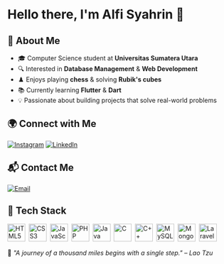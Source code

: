# Hello there, I'm Alfi Syahrin 👋  

## 📌 **About Me**  
- 🎓 Computer Science student at **Universitas Sumatera Utara**  
- 🔍 Interested in **Database Management** & **Web Development**  
- ♟️ Enjoys playing **chess** & solving **Rubik's cubes**  
- 📚 Currently learning **Flutter** & **Dart**  
- 💡 Passionate about building projects that solve real-world problems  

## 🌍 **Connect with Me**  
[![Instagram](https://img.shields.io/badge/Instagram-Profile-pink?style=flat&logo=instagram)](https://www.instagram.com/a.syhrnn_21/)  [![LinkedIn](https://img.shields.io/badge/LinkedIn-Profile-blue?style=flat&logo=linkedin)](https://www.linkedin.com/in/alfi-syahrinn21/)  


## 📬 **Contact Me**  
[![Email](https://img.shields.io/badge/Email-Contact-red?style=flat&logo=gmail)](mailto:alfioke7@gmail.com)  

## 🚀 **Tech Stack**  
<p align="left">
  <img src="https://cdn.jsdelivr.net/gh/devicons/devicon/icons/html5/html5-original.svg" title="HTML5" alt="HTML5" width="40" height="40"/>&nbsp;
  <img src="https://cdn.jsdelivr.net/gh/devicons/devicon/icons/css3/css3-original.svg" title="CSS3" alt="CSS3" width="40" height="40"/>&nbsp;
  <img src="https://cdn.jsdelivr.net/gh/devicons/devicon/icons/javascript/javascript-original.svg" title="JavaScript" alt="JavaScript" width="40" height="40"/>&nbsp;
  <img src="https://cdn.jsdelivr.net/gh/devicons/devicon/icons/php/php-original.svg" title="PHP" alt="PHP" width="40" height="40"/>&nbsp;
  <img src="https://cdn.jsdelivr.net/gh/devicons/devicon/icons/java/java-original.svg" title="Java" alt="Java" width="40" height="40"/>&nbsp;
  <img src="https://cdn.jsdelivr.net/gh/devicons/devicon/icons/c/c-original.svg" title="C" alt="C" width="40" height="40"/>&nbsp;
  <img src="https://cdn.jsdelivr.net/gh/devicons/devicon/icons/cplusplus/cplusplus-original.svg" title="C++" alt="C++" width="40" height="40"/>&nbsp;
  <img src="https://cdn.jsdelivr.net/gh/devicons/devicon/icons/mysql/mysql-original.svg" title="MySQL" alt="MySQL" width="40" height="40"/>&nbsp;
  <img src="https://cdn.jsdelivr.net/gh/devicons/devicon/icons/mongodb/mongodb-original.svg" title="MongoDB" alt="MongoDB" width="40" height="40"/>&nbsp;
  <img src="https://cdn.jsdelivr.net/gh/devicons/devicon/icons/laravel/laravel-original.svg" title="Laravel" alt="Laravel" width="40" height="40"/>&nbsp;
</p>


📌 *"A journey of a thousand miles begins with a single step." – Lao Tzu*  
